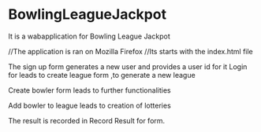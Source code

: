 # BowlingLeagueJackpot
It is a wabapplication for Bowling League Jackpot

//The application is ran on Mozilla Firefox
//Its starts with the index.html file

The sign up form generates a new user and provides a user id for it
Login for leads to create league form ,to generate a new league

Create bowler form leads to further functionalities

Add bowler to league leads to creation of lotteries

The result is recorded in Record Result for form.
